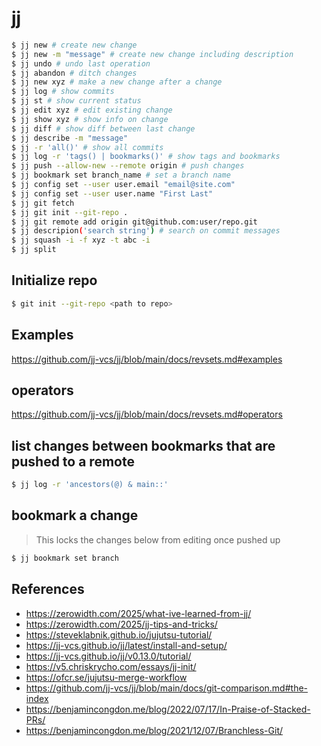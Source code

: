 # jj

```bash
$ jj new # create new change
$ jj new -m "message" # create new change including description
$ jj undo # undo last operation
$ jj abandon # ditch changes
$ jj new xyz # make a new change after a change
$ jj log # show commits
$ jj st # show current status
$ jj edit xyz # edit existing change
$ jj show xyz # show info on change
$ jj diff # show diff between last change
$ jj describe -m "message"
$ jj -r 'all()' # show all commits
$ jj log -r 'tags() | bookmarks()' # show tags and bookmarks
$ jj push --allow-new --remote origin # push changes
$ jj bookmark set branch_name # set a branch name
$ jj config set --user user.email "email@site.com"
$ jj config set --user user.name "First Last"
$ jj git fetch
$ jj git init --git-repo .
$ jj git remote add origin git@github.com:user/repo.git
$ jj descripion('search string') # search on commit messages
$ jj squash -i -f xyz -t abc -i 
$ jj split

```

## Initialize repo

```bash
$ git init --git-repo <path to repo>
```

## Examples
https://github.com/jj-vcs/jj/blob/main/docs/revsets.md#examples

## operators
https://github.com/jj-vcs/jj/blob/main/docs/revsets.md#operators

## list changes between bookmarks that are pushed to a remote

```bash
$ jj log -r 'ancestors(@) & main::'
```

## bookmark a change

> This locks the changes below from editing once pushed up

```bash
$ jj bookmark set branch
```

## References
- https://zerowidth.com/2025/what-ive-learned-from-jj/
- https://zerowidth.com/2025/jj-tips-and-tricks/
- https://steveklabnik.github.io/jujutsu-tutorial/
- https://jj-vcs.github.io/jj/latest/install-and-setup/
- https://jj-vcs.github.io/jj/v0.13.0/tutorial/
- https://v5.chriskrycho.com/essays/jj-init/
- https://ofcr.se/jujutsu-merge-workflow
- https://github.com/jj-vcs/jj/blob/main/docs/git-comparison.md#the-index
- https://benjamincongdon.me/blog/2022/07/17/In-Praise-of-Stacked-PRs/
- https://benjamincongdon.me/blog/2021/12/07/Branchless-Git/
